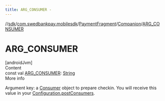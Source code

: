 ```yaml
---
title: ARG_CONSUMER -
---
```

//[sdk](../../../../index)/[com.swedbankpay.mobilesdk](../../index)/[PaymentFragment](../index)/[Companion](index)/[ARG_CONSUMER](-a-r-g_-c-o-n-s-u-m-e-r)



# ARG_CONSUMER  
[androidJvm]  
Content  
const val [ARG_CONSUMER](-a-r-g_-c-o-n-s-u-m-e-r): [String](https://kotlinlang.org/api/latest/jvm/stdlib/kotlin/-string/index.html)  
More info  


Argument key: a [Consumer](../../-consumer/index) object to prepare checkin. You will receive this value in your [Configuration.postConsumers](../../-configuration/post-consumers).

  



